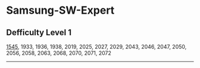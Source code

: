 # Samsung-SW-Expert
## Defficulty Level 1
[1545](https://github.com/JuHyun-E/Samsung-SW-Expert/blob/master/1545.py), 1933, 1936, 1938, 2019, 2025, 2027, 2029, 2043, 2046, 2047, 2050, 2056, 2058, 2063, 2068, 2070, 2071, 2072
***
